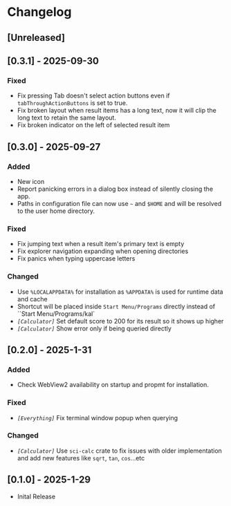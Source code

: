 # Changelog

## [Unreleased]

## [0.3.1] - 2025-09-30

### Fixed

- Fix pressing Tab doesn't select action buttons even if `tabThroughActionButtons` is set to true.
- Fix broken layout when result items has a long text, now it will clip the long text to retain the same layout.
- Fix broken indicator on the left of selected result item

## [0.3.0] - 2025-09-27

### Added

- New icon
- Report panicking errors in a dialog box instead of silently closing the app.
- Paths in configuration file can now use `~` and `$HOME` and will be resolved to the user home directory.

### Fixed

- Fix jumping text when a result item's primary text is empty
- Fix explorer navigation expanding when opening directories
- Fix panics when typing uppercase letters

### Changed

- Use `%LOCALAPPDATA%` for installation as `%APPDATA%` is used for runtime data and cache
- Shortcut will be placed inside `Start Menu/Programs` directly instead of ``Start Menu/Programs/kal`
- _`[Calculator]`_ Set default score to 200 for its result so it shows up higher
- _`[Calculator]`_ Show error only if being queried directly

## [0.2.0] - 2025-1-31

### Added

- Check WebView2 availability on startup and propmt for installation.

### Fixed

- _`[Everything]`_ Fix terminal window popup when querying

### Changed

- _`[Calculator]`_ Use `sci-calc` crate to fix issues with older implementation and add new features like `sqrt`, `tan`, `cos`...etc

## [0.1.0] - 2025-1-29

- Inital Release
